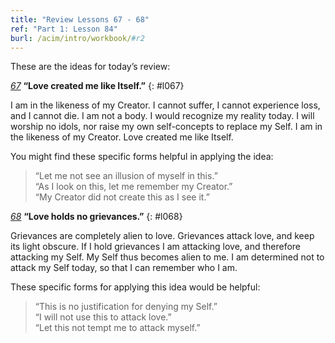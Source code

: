 ```yaml
---
title: "Review Lessons 67 - 68"
ref: "Part 1: Lesson 84"
burl: /acim/intro/workbook/#r2
---
```


These are the ideas for today’s review:

[*67*](/acim/workbook/l067/?r=1) **“Love created me like Itself.”**
{: #l067}

I am in the likeness of my Creator. I cannot suffer, I cannot experience
loss, and I cannot die. I am not a body. I would recognize my reality
today. I will worship no idols, nor raise my own self-concepts to
replace my Self. I am in the likeness of my Creator. Love created me
like Itself.

You might find these specific forms helpful in applying the idea:

> “Let me not see an illusion of myself in this.”<br/>
> “As I look on this, let me remember my Creator.”<br/>
> “My Creator did not create this as I see it.”

[*68*](/acim/workbook/l068/?r=1) **“Love holds no grievances.”**
{: #l068}

Grievances are completely alien to love. Grievances attack love, and
keep its light obscure. If I hold grievances I am attacking love, and
therefore attacking my Self. My Self thus becomes alien to me. I am
determined not to attack my Self today, so that I can remember who I am.

These specific forms for applying this idea would be helpful:

> “This is no justification for denying my Self.”<br/>
> “I will not use this to attack love.”<br/>
> “Let this not tempt me to attack myself.”

